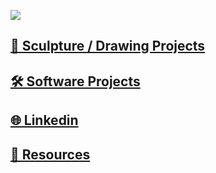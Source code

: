<!-- ![](https://f4.bcbits.com/img/0024779428_100.png) -->
![](https://tombetthauser.github.io/societyofobjects/assets/banner.jpg)

<!-- # Tom Betthauser -->

## [🗿 Sculpture / Drawing Projects](https://tombetthauser.github.io/societyofobjects/images/)
## [🛠 Software Projects](https://tombetthauser.com/dev)
<!-- ## [Music](http://tombetthauser.bandcamp.com/) -->
## [🌐 Linkedin](https://www.linkedin.com/in/tombetthauser/)<br>
<!-- ## [Substack](https://tombetthauser.substack.com/)<br> -->
## [📖 Resources](https://github.com/tombetthauser/artists-in-tech-resources)

<!-- [artslackernews.herokuapp.com](artslackernews.herokuapp.com/) -->

<!-- ### Some Project Links -->

<!-- * [MFA Hole](https://mfahole.herokuapp.com/) | Forum for Visual Artists -->
<!-- * [SotA Survey](http://www.sotasurvey.org/2019) | Visual Artists Survey Data + Desktop App -->
<!-- * [Resources for Artists Getting into Tech](https://github.com/tombetthauser/artists-in-tech-resources) | Links & Discord -->

<!-- 
### Older Project Links

* Tomblr / Just for Fun React App – [Project Site Link](https://tomblr.herokuapp.com/) | [Repo Readme Link](https://github.com/tombetthauser/tomblr_reactapp)
* Arts Data Explorer / Desktop App Tool – [Repo Readme Link](https://github.com/tombetthauser/arts_dataexplorer)
* Arts Map Generator / HTML Map Pages – [Repo Readme Link](https://github.com/tombetthauser/arts_mapgenerator) 
-->

